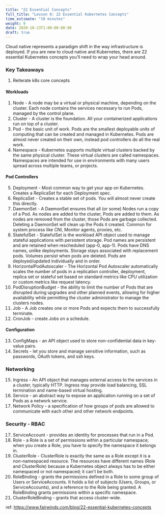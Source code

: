 ```yaml
---
title: "22 Essential Concepts"
full_title: "Lesson 8: 22 Essential Kubernetes Concepts"
time_estimate: "10 minutes"
weight: 9
date: 2020-10-23T1:00:00-00:98
draft: true
---
```


Cloud native represents a paradigm shift in the way infrastructure is deployed. If you are new to cloud native and Kubernetes, there are 22 essential Kubernetes concepts you’ll need to wrap your head around. 

### Key Takeaways

1. Reiterate k8s core concepts

#### Workloads

1. Node - A node may be a virtual or physical machine, depending on the cluster. Each node contains the services necessary to run Pods, managed by the control plane.
1. Cluster - A cluster is the foundation. All your containerized applications run on top of a cluster.
1. Pod - the basic unit of work. Pods are the smallest deployable units of computing that can be created and managed in Kubernetes. Pods are almost never created on their own, instead pod controllers do all the real work.
1. Namespace - Kubernetes supports multiple virtual clusters backed by the same physical cluster. These virtual clusters are called namespaces. Namespaces are intended for use in environments with many users spread across multiple teams, or projects.


#### Pod Controllers
5. Deployment - Most common way to get your app on Kubernetes. Creates a ReplicaSet for each Deployment spec.
5. ReplicaSet -  Creates a stable set of pods. You will almost never create this directly. 
5. DaemonSet - A DaemonSet ensures that all (or some) Nodes run a copy of a Pod. As nodes are added to the cluster, Pods are added to them. As nodes are removed from the cluster, those Pods are garbage collected. Deleting a DaemonSet will clean up the Pods it created. Common for system process like CNI, Monitor agents, proxies, etc.
5. StatefulSet - StatefulSet is the workload API object used to manage stateful applications with persistent storage. Pod names are persistent and are retained when rescheduled (app-0, app-1). Pods have DNS names, unlike deployments. Storage stays associated with replacement pods. Volumes persist when pods are deleted. Pods are deployed/updated individually and in order.
5. HorizontalPodAutoscaler - The Horizontal Pod Autoscaler automatically scales the number of pods in a replication controller, deployment, replica set or stateful set based on standard metrics like CPU utilization or custom metrics like request latency.
5. PodDisruptionBudget - the ability to limit the number of Pods that are disrupted during upgrades and other planned events, allowing for higher availability while permitting the cluster administrator to manage the clusters nodes.
5. Job - A Job creates one or more Pods and expects them to successfully terminate.
5. CronJob - create Jobs on a schedule.


#### Configuration
13. ConfigMaps - an API object used to store non-confidential data in key-value pairs.
14. Secrets - let you store and manage sensitive information, such as passwords, OAuth tokens, and ssh keys.

### Networking
15. Ingress - An API object that manages external access to the services in a cluster, typically HTTP. Ingress may provide load balancing, SSL termination and name-based virtual hosting.
16. Service - an abstract way to expose an application running on a set of Pods as a network service.
17. Network Policy - a specification of how groups of pods are allowed to communicate with each other and other network endpoints.

### Security -  RBAC 

17. ServiceAccount - provides an identity for processes that run in a Pod.
19. Role - a Role is a set of permissions within a particular namespace; when you create a Role, you have to specify the namespace it belongs in.
20. ClusterRole - ClusterRole is exactly the same as a Role except it is a non-namespaced resource. The resources have different names (Role and ClusterRole) because a Kubernetes object always has to be either namespaced or not namespaced; it can't be both.
21. RoleBinding - grants the permissions defined in a Role to some group of Users or ServiceAccounts. It holds a list of subjects (Users, Groups, or ServiceAccounts), and a reference to the Role being granted. A RoleBinding grants permissions within a specific namespace. 
22. ClusterRoleBinding - grants that access cluster-wide.

ref: https://www.fairwinds.com/blog/22-essential-kubernetes-concepts